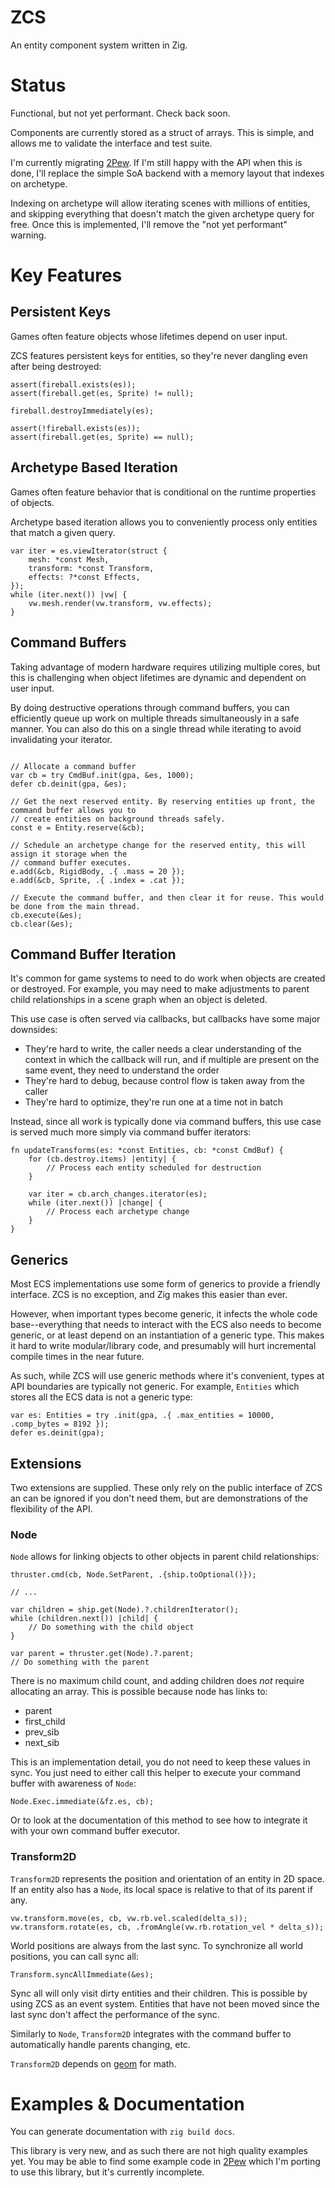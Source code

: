 # ZCS

An entity component system written in Zig.

# Status

Functional, but not yet performant. Check back soon.

Components are currently stored as a struct of arrays. This is simple, and allows me to validate the interface and test suite.

I'm currently migrating [2Pew](https://github.com/masonRemaley/2pew). If I'm still happy with the API when this is done, I'll replace the simple SoA backend with a memory layout that indexes on archetype.

Indexing on archetype will allow iterating scenes with millions of entities, and skipping everything that doesn't match the given archetype query for free. Once this is implemented, I'll remove the "not yet performant" warning.

# Key Features

## Persistent Keys

Games often feature objects whose lifetimes depend on user input.

ZCS features persistent keys for entities, so they're never dangling even after being destroyed:

```zig
assert(fireball.exists(es));
assert(fireball.get(es, Sprite) != null);

fireball.destroyImmediately(es);

assert(!fireball.exists(es));
assert(fireball.get(es, Sprite) == null);
```

## Archetype Based Iteration

Games often feature behavior that is conditional on the runtime properties of objects.

Archetype based iteration allows you to conveniently process only entities that match a given query.

```zig
var iter = es.viewIterator(struct {
    mesh: *const Mesh,
    transform: *const Transform,
    effects: ?*const Effects,
});
while (iter.next()) |vw| {
    vw.mesh.render(vw.transform, vw.effects);
}
```

## Command Buffers

Taking advantage of modern hardware requires utilizing multiple cores, but this is challenging when object lifetimes are dynamic and dependent on user input.

By doing destructive operations through command buffers, you can efficiently queue up work on multiple threads simultaneously in a safe manner. You can also do this on a single thread while iterating to avoid invalidating your iterator.

```zig

// Allocate a command buffer
var cb = try CmdBuf.init(gpa, &es, 1000);
defer cb.deinit(gpa, &es);

// Get the next reserved entity. By reserving entities up front, the command buffer allows you to
// create entities on background threads safely.
const e = Entity.reserve(&cb);

// Schedule an archetype change for the reserved entity, this will assign it storage when the
// command buffer executes.
e.add(&cb, RigidBody, .{ .mass = 20 });
e.add(&cb, Sprite, .{ .index = .cat });

// Execute the command buffer, and then clear it for reuse. This would be done from the main thread.
cb.execute(&es);
cb.clear(&es);
```

## Command Buffer Iteration

It's common for game systems to need to do work when objects are created or destroyed. For example, you may need to make adjustments to parent child relationships in a scene graph when an object is deleted.

This use case is often served via callbacks, but callbacks have some major downsides:
* They're hard to write, the caller needs a clear understanding of the context in which the callback will run, and if multiple are present on the same event, they need to understand the order
* They're hard to debug, because control flow is taken away from the caller
* They're hard to optimize, they're run one at a time not in batch

Instead, since all work is typically done via command buffers, this use case is served much more simply via command buffer iterators:

```zig
fn updateTransforms(es: *const Entities, cb: *const CmdBuf) {
    for (cb.destroy.items) |entity| {
        // Process each entity scheduled for destruction
    }

    var iter = cb.arch_changes.iterator(es);
    while (iter.next()) |change| {
        // Process each archetype change
    }
}
```

## Generics

Most ECS implementations use some form of generics to provide a friendly interface. ZCS is no exception, and Zig makes this easier than ever.

However, when important types become generic, it infects the whole code base--everything that needs to interact with the ECS also needs to become generic, or at least depend on an instantiation of a generic type. This makes it hard to write modular/library code, and presumably will hurt incremental compile times in the near future.

As such, while ZCS will use generic methods where it's convenient, types at API boundaries are typically not generic. For example, `Entities` which stores all the ECS data is not a generic type:
```zig
var es: Entities = try .init(gpa, .{ .max_entities = 10000, .comp_bytes = 8192 });
defer es.deinit(gpa);
```

## Extensions

Two extensions are supplied. These only rely on the public interface of ZCS an can be ignored if you don't need them, but are demonstrations of the flexibility of the API.

### Node

`Node` allows for linking objects to other objects in parent child relationships:
```zig
thruster.cmd(cb, Node.SetParent, .{ship.toOptional()});

// ...

var children = ship.get(Node).?.childrenIterator();
while (children.next()) |child| {
    // Do something with the child object
}

var parent = thruster.get(Node).?.parent;
// Do something with the parent
```

There is no maximum child count, and adding children does *not* require allocating an array. This is possible because node has links to:
* parent
* first_child
* prev_sib
* next_sib

This is an implementation detail, you do not need to keep these values in sync. You just need to either call this helper to execute your command buffer with awareness of `Node`:
```zig
Node.Exec.immediate(&fz.es, cb);
```

Or to look at the documentation of this method to see how to integrate it with your own command buffer executor.

### Transform2D

`Transform2D` represents the position and orientation of an entity in 2D space. If an entity also has a `Node`, its local space is relative to that of its parent if any.

```zig
vw.transform.move(es, cb, vw.rb.vel.scaled(delta_s));
vw.transform.rotate(es, cb, .fromAngle(vw.rb.rotation_vel * delta_s));
```

World positions are always from the last sync. To synchronize all world positions, you can call sync all:
```zig
Transform.syncAllImmediate(&es);
```

Sync all will only visit dirty entities and their children. This is possible by using ZCS as an event system. Entities that have not been moved since the last sync don't affect the performance of the sync.

Similarly to `Node`, `Transform2D` integrates with the command buffer to automatically handle parents changing, etc.

`Transform2D` depends on [geom](https://github.com/games-by-Mason/geom) for math.

# Examples & Documentation

You can generate documentation with `zig build docs`.

This library is very new, and as such there are not high quality examples yet. You may be able to find some example code in [2Pew](https://github.com/MasonRemaley/2Pew/tree/zcs) which I'm porting to use this library, but it's currently incomplete.
